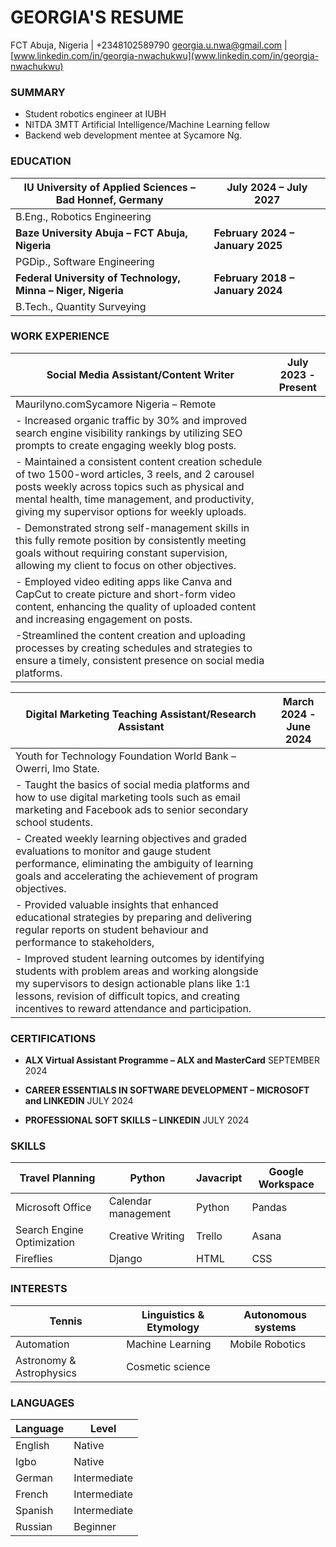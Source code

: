 # GEORGIA'S RESUME
FCT Abuja, Nigeria | +2348102589790
georgia.u.nwa@gmail.com | [www.linkedin.com/in/georgia-nwachukwu](www.linkedin.com/in/georgia-nwachukwu)
### SUMMARY
- Student robotics engineer at IUBH
- NITDA 3MTT Artificial Intelligence/Machine Learning fellow
- Backend web development mentee at Sycamore Ng.

### EDUCATION
| IU University of Applied Sciences – Bad Honnef, Germany| July 2024 – July 2027
|---------------------------------------------------------|-----------------------
| B.Eng., Robotics Engineering
| **Baze University Abuja – FCT Abuja, Nigeria**	| **February 2024 – January 2025**
| PGDip., Software Engineering
| **Federal University of Technology, Minna – Niger, Nigeria** | **February 2018 – January 2024**
|B.Tech., Quantity Surveying

### WORK EXPERIENCE
|Social Media Assistant/Content Writer | July 2023 - Present
|--------------------------------------|---------------------------
|Maurilyno.comSycamore Nigeria – Remote	
|- Increased organic traffic by 30% and improved search engine visibility rankings by utilizing SEO prompts to create engaging weekly blog posts.
|- Maintained a consistent content creation schedule of two 1500-word articles, 3 reels, and 2 carousel posts weekly across topics such as physical and mental health, time management, and productivity, giving my supervisor options for weekly uploads.
|- Demonstrated strong self-management skills in this fully remote position by consistently meeting goals without requiring constant supervision, allowing my client to focus on other objectives.
|- Employed video editing apps like Canva and CapCut to create picture and short-form video content, enhancing the quality of uploaded content and increasing engagement on posts.
| -Streamlined the content creation and uploading processes by creating schedules and strategies to ensure a timely, consistent presence on social media platforms.

| Digital Marketing Teaching Assistant/Research Assistant | March 2024 - June 2024
|---------------------------------------------------------|------------------------
|Youth for Technology Foundation World Bank – Owerri, Imo State.	
| - Taught the basics of social media platforms and how to use digital marketing tools such as email marketing and Facebook ads to senior secondary school students.
| - Created weekly learning objectives and graded evaluations to monitor and gauge student performance, eliminating the ambiguity of learning goals and accelerating the achievement of program objectives.
| - Provided valuable insights that enhanced educational strategies by preparing and delivering regular reports on student behaviour and performance to stakeholders,
| - Improved student learning outcomes by identifying students with problem areas and working alongside my supervisors to design actionable plans like 1:1 lessons, revision of difficult topics, and creating incentives to reward attendance and participation.

### CERTIFICATIONS
- **ALX Virtual Assistant Programme – ALX and MasterCard**
SEPTEMBER 2024 

- **CAREER ESSENTIALS IN SOFTWARE DEVELOPMENT – MICROSOFT and LINKEDIN**
JULY 2024

- **PROFESSIONAL SOFT SKILLS – LINKEDIN**
JULY 2024

### SKILLS

|  Travel Planning            | Python              |   Javacript | Google Workspace
|-----------------|---------------------|-------------|-----------
|Microsoft Office | Calendar management | Python      | Pandas
|Search Engine Optimization| Creative Writing | Trello | Asana
|Fireflies | Django | HTML |CSS

### INTERESTS
| Tennis | Linguistics & Etymology | Autonomous systems
|- | - |-
| Automation | Machine Learning | Mobile Robotics
| Astronomy & Astrophysics | Cosmetic science 

### LANGUAGES

| Language |  Level
|----------------|-----------------------
| English | Native
| Igbo | Native
| German | Intermediate
|  French | Intermediate
| Spanish | Intermediate
| Russian | Beginner







